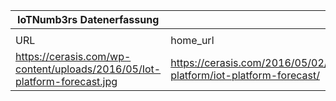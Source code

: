 |IoTNumb3rs Datenerfassung|||||||||||
| ---- | ---- | ---- | ---- | ---- | ---- | ---- | ---- | ---- | ---- | ---- |
||||||||||||
|URL|home_url|filename|device_class|device_count|market_class|market_volume|prognosis_year|publication_year|authorship_class|Dropbox folder|
|https://cerasis.com/wp-content/uploads/2016/05/Iot-platform-forecast.jpg|https://cerasis.com/2016/05/02/iot-platform/iot-platform-forecast/|file1_Iot-platform-forecast.jpg|||value|1.44E+13|2022||company|MariaMarg/20190102-1800|
